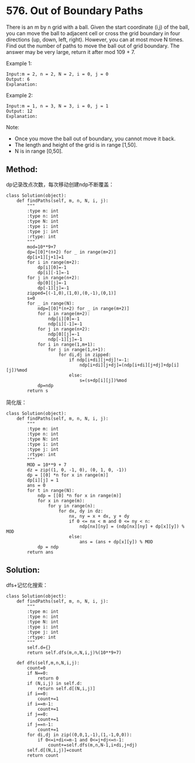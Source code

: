 # 576. Out of Boundary Paths

There is an m by n grid with a ball. Given the start coordinate (i,j) of the ball, you can move the ball to adjacent cell or cross the grid boundary in four directions (up, down, left, right). However, you can at most move N times. Find out the number of paths to move the ball out of grid boundary. The answer may be very large, return it after mod 109 + 7.

Example 1:

    Input:m = 2, n = 2, N = 2, i = 0, j = 0
    Output: 6
    Explanation:

Example 2:

    Input:m = 1, n = 3, N = 3, i = 0, j = 1
    Output: 12
    Explanation:

Note:
- Once you move the ball out of boundary, you cannot move it back.
- The length and height of the grid is in range [1,50].
- N is in range [0,50].

## Method:
dp记录改点次数，每次移动创建ndp不断覆盖：

    class Solution(object):
        def findPaths(self, m, n, N, i, j):
            """
            :type m: int
            :type n: int
            :type N: int
            :type i: int
            :type j: int
            :rtype: int
            """
            mod=10**9+7
            dp=[[0]*(n+2) for _ in range(m+2)]
            dp[i+1][j+1]=1
            for i in range(m+2):
                dp[i][0]=-1
                dp[i][-1]=-1
            for j in range(n+2):
                dp[0][j]=-1
                dp[-1][j]=-1
            zipped=[(-1,0),(1,0),(0,-1),(0,1)]
            s=0
            for _ in range(N):
                ndp=[[0]*(n+2) for _ in range(m+2)]
                for i in range(m+2):
                    ndp[i][0]=-1
                    ndp[i][-1]=-1
                for j in range(n+2):
                    ndp[0][j]=-1
                    ndp[-1][j]=-1
                for i in range(1,m+1):
                    for j in range(1,n+1):
                        for di,dj in zipped:
                            if ndp[i+di][j+dj]!=-1:
                                ndp[i+di][j+dj]=(ndp[i+di][j+dj]+dp[i][j])%mod
                            else:
                                s=(s+dp[i][j])%mod
                dp=ndp
            return s
                
简化版：

    class Solution(object):
        def findPaths(self, m, n, N, i, j):
            """
            :type m: int
            :type n: int
            :type N: int
            :type i: int
            :type j: int
            :rtype: int
            """
            MOD = 10**9 + 7
            dz = zip((1, 0, -1, 0), (0, 1, 0, -1))
            dp = [[0] *n for x in range(m)]
            dp[i][j] = 1
            ans = 0
            for t in range(N):
                ndp = [[0] *n for x in range(m)]
                for x in range(m):
                    for y in range(n):
                        for dx, dy in dz:
                            nx, ny = x + dx, y + dy
                            if 0 <= nx < m and 0 <= ny < n:
                                ndp[nx][ny] = (ndp[nx][ny] + dp[x][y]) % MOD
                            else:
                                ans = (ans + dp[x][y]) % MOD
                dp = ndp
            return ans
            
## Solution:
dfs+记忆化搜索：
    
    class Solution(object):
        def findPaths(self, m, n, N, i, j):
            """
            :type m: int
            :type n: int
            :type N: int
            :type i: int
            :type j: int
            :rtype: int
            """
            self.d={}
            return self.dfs(m,n,N,i,j)%(10**9+7)
            
        def dfs(self,m,n,N,i,j):
            count=0
            if N==0:
                return 0
            if (N,i,j) in self.d:
                return self.d[(N,i,j)]
            if i==0:
                count+=1
            if i==m-1:
                count+=1
            if j==0: 
                count+=1
            if j==n-1:
                count+=1
            for di,dj in zip((0,0,1,-1),(1,-1,0,0)):
                if 0<=i+di<=m-1 and 0<=j+dj<=n-1:
                    count+=self.dfs(m,n,N-1,i+di,j+dj)
            self.d[(N,i,j)]=count
            return count
            